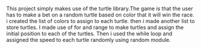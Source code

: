 This project simply makes use of the turtle library.The game is that the user has to make a bet on a random turtle based on color that it will win the race.
i created the list of colors to assign to each turtle.
then i made another list to store turtles.
I made use of for and range to make turtles and assign the initial position to each of the turtles.
Then i used the while loop and assigned the speed to each turtle randomly using random module.
